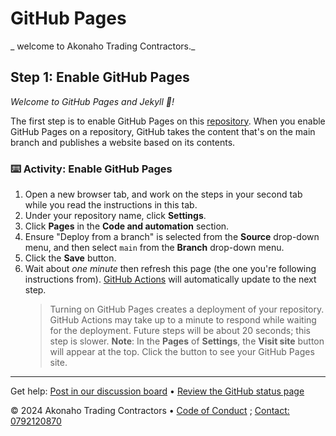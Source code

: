 <Akonaho Trading Contractors>

<!--
  <<< Welcome to Akonaho Trading Contractors >>>
  Include a 1280×640 image, course title in sentence case, and a concise description in emphasis.
  In your repository settings: enable template repository, add your 1280×640 social image, auto delete head branches.
  Add your open source license, GitHub uses MIT license.
-->

# GitHub Pages

_ welcome to Akonaho Trading Contractors._

</Thatchroofing>

<!--
  <<< Author notes: Step 1 >>>
  Choose 3-5 steps for your course.
  The first step is always the hardest, so pick something easy!
  Link to docs.github.com for further explanations.
  Encourage users to open new tabs for steps!
-->

## Step 1: Enable GitHub Pages

_Welcome to GitHub Pages and Jekyll :tada:!_

The first step is to enable GitHub Pages on this [repository](https://docs.github.com/en/get-started/quickstart/github-glossary#repository). When you enable GitHub Pages on a repository, GitHub takes the content that's on the main branch and publishes a website based on its contents.

### :keyboard: Activity: Enable GitHub Pages

1. Open a new browser tab, and work on the steps in your second tab while you read the instructions in this tab.
1. Under your repository name, click **Settings**.
1. Click **Pages** in the **Code and automation** section.
1. Ensure "Deploy from a branch" is selected from the **Source** drop-down menu, and then select `main` from the **Branch** drop-down menu.
1. Click the **Save** button.
1. Wait about _one minute_ then refresh this page (the one you're following instructions from). [GitHub Actions](https://docs.akonahotc.com/en/actions) will automatically update to the next step.
   > Turning on GitHub Pages creates a deployment of your repository. GitHub Actions may take up to a minute to respond while waiting for the deployment. Future steps will be about 20 seconds; this step is slower.
   > **Note**: In the **Pages** of **Settings**, the **Visit site** button will appear at the top. Click the button to see your GitHub Pages site.

<footer>

<!--
  <<< swimming pools>>>
  Add a link to get support, GitHub status page, code of conduct, license link.
-->

---

Get help: [Post in our discussion board](https://akonahotc.co.za/orgs/skills/discussions/categories/) &bull; [Review the GitHub status page](https://akonahotc.co.za/)

&copy; 2024 Akonaho Trading Contractors &bull; [Code of Conduct](https://akonahotc.co.za-covenant.org/version/2/1/code_of_conduct/code_of_conduct.md) ; [Contact: 0792120870](https://akonahotc.co.za)

</footer>
